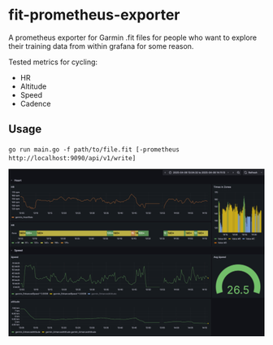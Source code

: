 # fit-prometheus-exporter

A prometheus exporter for Garmin .fit files for people who want to
explore their training data from within grafana for some reason.

Tested metrics for cycling:

- HR
- Altitude
- Speed
- Cadence

## Usage

`go run main.go -f path/to/file.fit [-prometheus http://localhost:9090/api/v1/write]`

![img.png](img.png)

